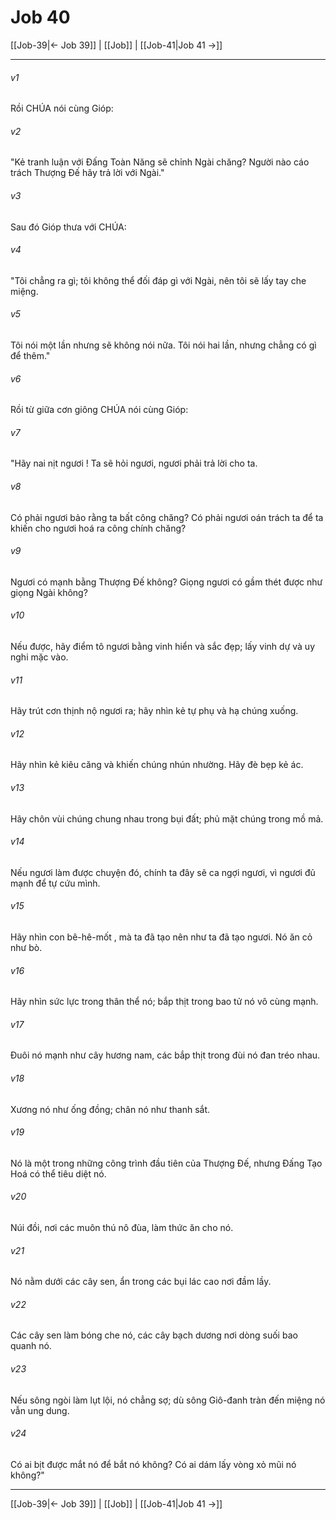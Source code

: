 # Job 40

[[Job-39|← Job 39]] | [[Job]] | [[Job-41|Job 41 →]]
***



###### v1 
Rồi CHÚA nói cùng Gióp: 

###### v2 
"Kẻ tranh luận với Đấng Toàn Năng sẽ chỉnh Ngài chăng? Người nào cáo trách Thượng Đế hãy trả lời với Ngài." 

###### v3 
Sau đó Gióp thưa với CHÚA: 

###### v4 
"Tôi chẳng ra gì; tôi không thể đối đáp gì với Ngài, nên tôi sẽ lấy tay che miệng. 

###### v5 
Tôi nói một lần nhưng sẽ không nói nữa. Tôi nói hai lần, nhưng chẳng có gì để thêm." 

###### v6 
Rồi từ giữa cơn giông CHÚA nói cùng Gióp: 

###### v7 
"Hãy nai nịt ngươi ! Ta sẽ hỏi ngươi, ngươi phải trả lời cho ta. 

###### v8 
Có phải ngươi bảo rằng ta bất công chăng? Có phải ngươi oán trách ta để ta khiến cho ngươi hoá ra công chính chăng? 

###### v9 
Ngươi có mạnh bằng Thượng Đế không? Giọng ngươi có gầm thét được như giọng Ngài không? 

###### v10 
Nếu được, hãy điểm tô ngươi bằng vinh hiển và sắc đẹp; lấy vinh dự và uy nghi mặc vào. 

###### v11 
Hãy trút cơn thịnh nộ ngươi ra; hãy nhìn kẻ tự phụ và hạ chúng xuống. 

###### v12 
Hãy nhìn kẻ kiêu căng và khiến chúng nhún nhường. Hãy đè bẹp kẻ ác. 

###### v13 
Hãy chôn vùi chúng chung nhau trong bụi đất; phủ mặt chúng trong mồ mả. 

###### v14 
Nếu ngươi làm được chuyện đó, chính ta đây sẽ ca ngợi ngươi, vì ngươi đủ mạnh để tự cứu mình. 

###### v15 
Hãy nhìn con bê-hê-mốt , mà ta đã tạo nên như ta đã tạo ngươi. Nó ăn cỏ như bò. 

###### v16 
Hãy nhìn sức lực trong thân thể nó; bắp thịt trong bao tử nó vô cùng mạnh. 

###### v17 
Đuôi nó mạnh như cây hương nam, các bắp thịt trong đùi nó đan tréo nhau. 

###### v18 
Xương nó như ống đồng; chân nó như thanh sắt. 

###### v19 
Nó là một trong những công trình đầu tiên của Thượng Đế, nhưng Đấng Tạo Hoá có thể tiêu diệt nó. 

###### v20 
Núi đồi, nơi các muôn thú nô đùa, làm thức ăn cho nó. 

###### v21 
Nó nằm dưới các cây sen, ẩn trong các bụi lác cao nơi đầm lầy. 

###### v22 
Các cây sen làm bóng che nó, các cây bạch dương nơi dòng suối bao quanh nó. 

###### v23 
Nếu sông ngòi làm lụt lội, nó chẳng sợ; dù sông Giô-đanh tràn đến miệng nó vẫn ung dung. 

###### v24 
Có ai bịt được mắt nó để bắt nó không? Có ai dám lấy vòng xỏ mũi nó không?"

***
[[Job-39|← Job 39]] | [[Job]] | [[Job-41|Job 41 →]]
